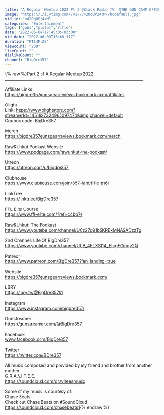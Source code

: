 ```yaml
---
title: "A Regular Meetup 2022 Pt 2 @Black Rambo TV  @THE GUN CAMP OFFICIAL @Yoki Sturrup @Gunslinger Peanut"
image: "https:\/\/i.ytimg.com\/vi\/v42OqUP24xM\/hqdefault.jpg"
vid_id: "v42OqUP24xM"
categories: "Entertainment"
tags: ["guns","pistol","rifle"]
date: "2022-06-06T17:45:35+03:00"
vid_date: "2022-06-03T16:00:11Z"
duration: "PT14M12S"
viewcount: "239"
likeCount: ""
dislikeCount: ""
channel: "BigDre357"
---
```

{% raw %}Part 2 of A Regular Meetup 2022<br />_______________________________________________________________________<br /><br />Affiliate Links<br /><a rel="nofollow" target="blank" href="https://bigdre357gunsgearreviews.bookmark.com/affiliates">https://bigdre357gunsgearreviews.bookmark.com/affiliates</a><br /><br />Olight<br />Link:  <a rel="nofollow" target="blank" href="https://www.olightstore.com?streamerId=1451827324965097474&amp;channel=default">https://www.olightstore.com?streamerId=1451827324965097474&amp;channel=default</a><br />    Coupon code: BigDre357<br /><br />Merch<br /><a rel="nofollow" target="blank" href="https://bigdre357gunsgearreviews.bookmark.com/merch">https://bigdre357gunsgearreviews.bookmark.com/merch</a><br /><br />Raw&amp;Unkut Podkast Website<br /><a rel="nofollow" target="blank" href="https://www.podpage.com/rawunkut-the-podkast/">https://www.podpage.com/rawunkut-the-podkast/</a><br /><br />Utreon<br /><a rel="nofollow" target="blank" href="https://utreon.com/u/bigdre357">https://utreon.com/u/bigdre357</a><br /><br />Clubhouse<br /><a rel="nofollow" target="blank" href="https://www.clubhouse.com/join/357-fam/PPe1tH6i">https://www.clubhouse.com/join/357-fam/PPe1tH6i</a><br /><br />LinkTree<br /><a rel="nofollow" target="blank" href="https://linktr.ee/BigDre357">https://linktr.ee/BigDre357</a><br /><br />FFL Elite Course<br /><a rel="nofollow" target="blank" href="https://www.ffl-elite.com/?ref=c4bb7e">https://www.ffl-elite.com/?ref=c4bb7e</a><br /><br />Raw&amp;Unkut: The Podkast<br /><a rel="nofollow" target="blank" href="https://www.youtube.com/channel/UCz27g91bSKRExMNASADzzTg">https://www.youtube.com/channel/UCz27g91bSKRExMNASADzzTg</a><br /><br />2nd Channel: Life Of BigDre357<br /><a rel="nofollow" target="blank" href="https://www.youtube.com/channel/UCB_4ELXSf14_EIcgFGmgv2Q">https://www.youtube.com/channel/UCB_4ELXSf14_EIcgFGmgv2Q</a><br /><br />Patreon<br /><a rel="nofollow" target="blank" href="https://www.patreon.com/BigDre357?fan_landing=true">https://www.patreon.com/BigDre357?fan_landing=true</a><br /><br />Website<br /><a rel="nofollow" target="blank" href="https://bigdre357gunsgearreviews.bookmark.com/">https://bigdre357gunsgearreviews.bookmark.com/</a><br /><br />LBRY<br /><a rel="nofollow" target="blank" href="https://lbry.tv/@BigDre357#1">https://lbry.tv/@BigDre357#1</a><br /><br />Instagram<br /><a rel="nofollow" target="blank" href="https://www.instagram.com/bigdre357/">https://www.instagram.com/bigdre357/</a><br /><br />Gunstreamer<br /><a rel="nofollow" target="blank" href="https://gunstreamer.com/@BigDre357">https://gunstreamer.com/@BigDre357</a><br /><br />Facebook<br />www.facebook.com/BigDre357<br /><br />Twitter<br /><a rel="nofollow" target="blank" href="https://twitter.com/BDre357">https://twitter.com/BDre357</a><br /><br />All music composed and provided by my friend and brother from another mother:<br />G.R.A.V.I.T.E.E.<br /><a rel="nofollow" target="blank" href="https://soundcloud.com/graviteesmusic">https://soundcloud.com/graviteesmusic</a><br /><br />Some of my music is courtesy of:<br />Chase Beats<br />Check out Chase Beats on #SoundCloud<br /><a rel="nofollow" target="blank" href="https://soundcloud.com/chasebeats1">https://soundcloud.com/chasebeats1</a>{% endraw %}
